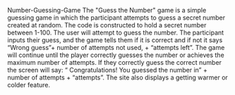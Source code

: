 Number-Guessing-Game
The "Guess the Number" game is a simple guessing game in which the participant attempts to guess a secret number created at random.  The code is constructed to hold a secret number between 1-100. The user will attempt to guess the number. The participant inputs their guess, and the game tells them if it is correct and if not it says “Wrong guess”+ number of attempts not used, + “attempts left”. The game will continue until the player correctly guesses the number or achieves the maximum number of attempts. If they correctly guess the correct number the screen will say: “ Congratulations! You guessed the number in” + number of attempts + “attempts”. The site also displays a getting warmer or colder feature. 
